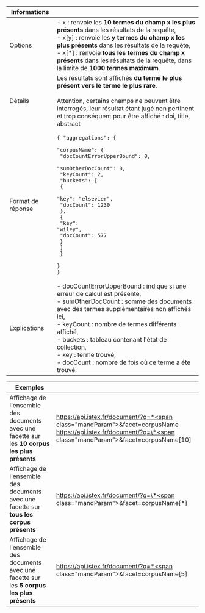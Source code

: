 | Informations | |
|------------ | ------------- |
| Options |   - <span class="mandParam">x</span> : renvoie les **10 termes du champ x les plus présents** dans les résultats de la requête,<br>- <span class="mandParam">x[y]</span> : renvoie les **y termes du champ x les plus présents** dans les résultats de la requête,<br>- <span class="mandParam">x[*]</span> : renvoie **tous les termes du champ x présents** dans les résultats de la requête, dans la limite de **1000 termes maximum**. |
| Détails | Les résultats sont affichés **du terme le plus présent vers le terme le plus rare**.<br><br><span class="mandParam">Attention, certains champs ne peuvent être interrogés, leur résultat étant jugé non pertinent<br> et trop conséquent pour être affiché : doi, title, abstract</span>|
| Format de réponse | <pre><code class="application/json">{  "aggregations": {<br>    "corpusName": {<br>      "docCountErrorUpperBound": 0,<br>      "sumOtherDocCount": 0,<br>      "keyCount": 2,<br>      "buckets": [<br>        {<br>          "key": "elsevier",<br>          "docCount": 1230<br>        },<br>        {<br>          "key": "wiley",<br>          "docCount": 577<br>        }<br>      ]<br>    }<br>  }<br>}</code></pre> |
| Explications | - <span class="mandParam">docCountErrorUpperBound</span> : indique si une erreur de calcul est présente,<br>- <span class="mandParam">sumOtherDocCount</span> : somme des documents avec des termes supplémentaires non affichés ici,<br>- <span class="mandParam">keyCount</span> : nombre de termes différents affiché,<br>- <span class="mandParam">buckets</span> : tableau contenant l'état de collection,<br>- <span class="mandParam">key</span> : terme trouvé,<br>- <span class="mandParam">docCount</span> : nombre de fois où ce terme a été trouvé. |

| Exemples | |
| -------- | ------- |
| Affichage de l'ensemble des documents avec une facette sur les **10 corpus les plus présents** | <a href="https://api.istex.fr/document/?q=*&facet=corpusName">https://api.istex.fr/document/?q=*<span class="mandParam">&facet=corpusName</span></a><br><a href="https://api.istex.fr/document/?q=*&facet=corpusName[10]">https://api.istex.fr/document/?q=\*<span class="mandParam">&facet=corpusName[10]</a> |
| Affichage de l'ensemble des documents avec une facette sur **tous les corpus présents** | <a href="https://api.istex.fr/document/?q=*&facet=corpusName[*]">https://api.istex.fr/document/?q=\*<span class="mandParam">&facet=corpusName[\*]</span></a>|
| Affichage de l'ensemble des documents avec une facette sur les **5 corpus les plus présents** | <a href="https://api.istex.fr/document/?q=*&facet=corpusName[5]">https://api.istex.fr/document/?q=*<span class="mandParam">&facet=corpusName[5]</span></a>|
